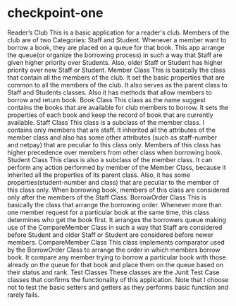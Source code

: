 # checkpoint-one
Reader’s Club This is a basic application for a reader's club. Members of the club are of two Categories: Staff and Student. Whenever a member want to borrow a book, they are placed on a queue for that book. This app arrange the queue(or organize the borrowing process) in such a way that Staff are given higher priority over Students. Also, older Staff or Student has higher priority over new Staff or Student. Member Class This is basically the class that contain all the members of the club. It set the basic properties that are common to all the members of the club. It also serves as the parent class to Staff and Students classes. Also it has methods that allow members to borrow and return book. Book Class This class as the name suggest contains the books that are available for club members to borrow. It sets the properties of each book and keep the record of book that are currently available. Staff Class This class is a subclass of the member class. I contains only members that are staff. It inherited all the attributes of the member class and also has some other attributes (such as staff-number and netpay) that are peculiar to this class only. Members of this class has higher precedence over members from other class when borrowing book. Student Class This class is also a subclass of the member class. It can perform any action performed by member of the Member Class, because it inherited all the properties of its parent class. Also, it has some properties(student-number and class) that are peculiar to the member of this class only. When borrowing book, members of this class are considered only after the members of the Staff Class. BorrowOrder Class This is basically the class that arrange the borrowing order. Whenever more than one member request for a particular book at the same time, this class determines who get the book first. It arranges the borrowers queue making use of the CompareMember Class in such a way that Staff are considered before Student and older Staff or Student are considered before newer members. CompareMember Class This class implements comparator used by the BorrowOrder Class to arrange the order in which members borrow book. It compare any member trying to borrow a particular book with those already on the queue for that book and place them on the queue based on their status and rank. Test Classes These classes are the Junit Test Case classes that confirms the functionality of this application. Note that I choose not to test the basic setters and getters as they performs basic function and rarely fails. 
